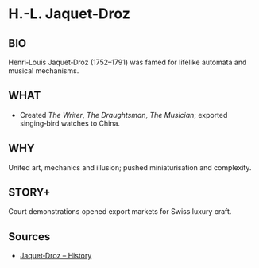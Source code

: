 # H.-L. Jaquet-Droz

## BIO
Henri‑Louis Jaquet‑Droz (1752–1791) was famed for lifelike automata and musical mechanisms.

## WHAT
- Created *The Writer*, *The Draughtsman*, *The Musician*; exported singing‑bird watches to China.

## WHY
United art, mechanics and illusion; pushed miniaturisation and complexity.

## STORY+
Court demonstrations opened export markets for Swiss luxury craft.

## Sources

- [Jaquet‑Droz – History](https://www.jaquet-droz.com)
